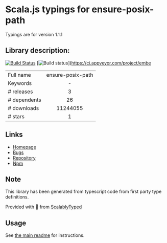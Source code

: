 
# Scala.js typings for ensure-posix-path

Typings are for version 1.1.1

## Library description:
[![Build Status](https://travis-ci.org/stefanpenner/ensure-posix-path.svg)](https://travis-ci.org/stefanpenner/ensure-posix-path) [![Build status](https://ci.appveyor.com/api/projects/status/bt015k54b2ohk1oi?svg=true)](https://ci.appveyor.com/project/embe

|                    |                 |
| ------------------ | :-------------: |
| Full name          | ensure-posix-path |
| Keywords           | - |
| # releases         | 3 |
| # dependents       | 26 |
| # downloads        | 11244055 |
| # stars            | 1 |

## Links
- [Homepage](https://github.com/stefanpenner/ensure-posix-path#readme)
- [Bugs](https://github.com/stefanpenner/ensure-posix-path/issues)
- [Repository](https://github.com/stefanpenner/ensure-posix-path)
- [Npm](https://www.npmjs.com/package/ensure-posix-path)
    


## Note
This library has been generated from typescript code from first party type definitions.

Provided with :purple_heart: from [ScalablyTyped](https://github.com/oyvindberg/ScalablyTyped)

## Usage
See [the main readme](../../readme.md) for instructions.


